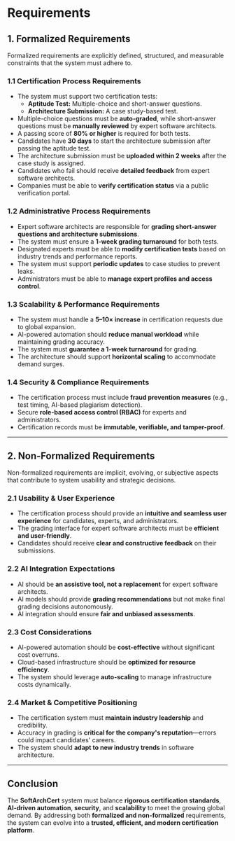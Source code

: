 # Requirements

## 1. Formalized Requirements
Formalized requirements are explicitly defined, structured, and measurable constraints that the system must adhere to.

### **1.1 Certification Process Requirements**
- The system must support two certification tests:
  - **Aptitude Test:** Multiple-choice and short-answer questions.
  - **Architecture Submission:** A case study-based test.
- Multiple-choice questions must be **auto-graded**, while short-answer questions must be **manually reviewed** by expert software architects.
- A passing score of **80% or higher** is required for both tests.
- Candidates have **30 days** to start the architecture submission after passing the aptitude test.
- The architecture submission must be **uploaded within 2 weeks** after the case study is assigned.
- Candidates who fail should receive **detailed feedback** from expert software architects.
- Companies must be able to **verify certification status** via a public verification portal.

### **1.2 Administrative Process Requirements**
- Expert software architects are responsible for **grading short-answer questions and architecture submissions**.
- The system must ensure a **1-week grading turnaround** for both tests.
- Designated experts must be able to **modify certification tests** based on industry trends and performance reports.
- The system must support **periodic updates** to case studies to prevent leaks.
- Administrators must be able to **manage expert profiles and access control**.

### **1.3 Scalability & Performance Requirements**
- The system must handle a **5–10× increase** in certification requests due to global expansion.
- AI-powered automation should **reduce manual workload** while maintaining grading accuracy.
- The system must **guarantee a 1-week turnaround** for grading.
- The architecture should support **horizontal scaling** to accommodate demand surges.

### **1.4 Security & Compliance Requirements**
- The certification process must include **fraud prevention measures** (e.g., test timing, AI-based plagiarism detection).
- Secure **role-based access control (RBAC)** for experts and administrators.
- Certification records must be **immutable, verifiable, and tamper-proof**.

---

## 2. Non-Formalized Requirements
Non-formalized requirements are implicit, evolving, or subjective aspects that contribute to system usability and strategic decisions.

### **2.1 Usability & User Experience**
- The certification process should provide an **intuitive and seamless user experience** for candidates, experts, and administrators.
- The grading interface for expert software architects must be **efficient and user-friendly**.
- Candidates should receive **clear and constructive feedback** on their submissions.

### **2.2 AI Integration Expectations**
- AI should be **an assistive tool, not a replacement** for expert software architects.
- AI models should provide **grading recommendations** but not make final grading decisions autonomously.
- AI integration should ensure **fair and unbiased assessments**.

### **2.3 Cost Considerations**
- AI-powered automation should be **cost-effective** without significant cost overruns.
- Cloud-based infrastructure should be **optimized for resource efficiency**.
- The system should leverage **auto-scaling** to manage infrastructure costs dynamically.

### **2.4 Market & Competitive Positioning**
- The certification system must **maintain industry leadership** and credibility.
- Accuracy in grading is **critical for the company's reputation**—errors could impact candidates' careers.
- The system should **adapt to new industry trends** in software architecture.

---

## **Conclusion**
The **SoftArchCert** system must balance **rigorous certification standards**, **AI-driven automation**, **security**, and **scalability** to meet the growing global demand. By addressing both **formalized and non-formalized** requirements, the system can evolve into a **trusted, efficient, and modern certification platform**.